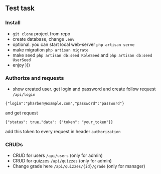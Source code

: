 ## Test task

### Install

- ```git clone``` project from repo
- create database, change ```.env```
- optional. you can start local web-server ```php artisan serve```
- make migration ```php artisan migrate```
- make seed ```php artisan db:seed RoleSeed``` and ```php artisan db:seed UserSeed```
- enjoy )))

### Authorize and requests

- show created user. get login and password and create follow request ```/api/login```

``` {"login":"pharber@example.com","password":"password"} ```

and get request

```{"status": true,"data": {"token": "your_token"}}```

add this token to every request in header ```authorization```

### CRUDs

- CRUD for users ```/api/users``` (only for admin)
- CRUD for quizzes ```/api/quizzes``` (only for admin)
- Change grade here ```/api/quizzes/{id}/grade``` (only for manager)
